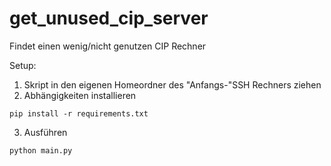 # get_unused_cip_server
Findet einen wenig/nicht genutzen CIP Rechner

Setup:
1. Skript in den eigenen Homeordner des "Anfangs-"SSH Rechners ziehen
2. Abhängigkeiten installieren
```
pip install -r requirements.txt
```
3. Ausführen
```
python main.py
```
